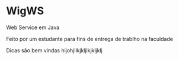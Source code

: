 # WigWS

Web Service em Java

Feito por um estudante para fins de entrega de trablho na faculdade

Dicas são bem vindas
hijohjllkjkljlkjkljklj